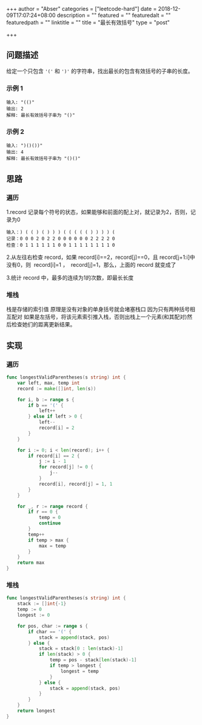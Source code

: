 +++
author = "Abser"
categories = ["leetcode-hard"]
date = 2018-12-09T17:07:24+08:00
description = ""
featured = ""
featuredalt = ""
featuredpath = ""
linktitle = ""
title = "最长有效括号"
type = "post"

+++

## 问题描述

给定一个只包含 `'('` 和 `')'` 的字符串，找出最长的包含有效括号的子串的长度。

### __示例 1__

```
输入: "(()"
输出: 2
解释: 最长有效括号子串为 "()"
```

### __示例 2__

```
输入: ")()())"
输出: 4
解释: 最长有效括号子串为 "()()"
```

## 思路
### 遍历
1.record 记录每个符号的状态，如果能够和前面的配上对，就记录为2，否则，记录为0
```plain
输入：) ( ( ) ( ) ) ) ( ( ( ( ( ) ) ) ) (
记录：0 0 0 2 0 2 2 0 0 0 0 0 0 2 2 2 2 0
检查：0 1 1 1 1 1 1 0 0 1 1 1 1 1 1 1 1 0
```

2.从左往右检查 record，如果 record[i]==2，record[j]==0，且 record[j+1:i]中没有0，则  record[i]=1 ，  record[j]=1，那么，上面的 record 就变成了

3.统计 record 中，最多的连续为1的次数，即最长长度
### 堆栈
栈是存储的索引值
原理是没有对象的单身括号就会堵塞栈口
因为只有两种括号相互配对
如果是左括号，将该元素索引推入栈，否则出栈上一个元素(和其配对)然后检查她们的距离更新结果。
## 实现

### 遍历

```go
func longestValidParentheses(s string) int {
	var left, max, temp int
	record := make([]int, len(s))

	for i, b := range s {
		if b == '(' {
			left++
		} else if left > 0 {
			left--
			record[i] = 2
		}
	}

	for i := 0; i < len(record); i++ {
		if record[i] == 2 {
			j := i - 1
			for record[j] != 0 {
				j--
			}
			record[i], record[j] = 1, 1
		}
	}

	for _, r := range record {
		if r == 0 {
			temp = 0
			continue
		}
		temp++
		if temp > max {
			max = temp
		}
	}
	return max
}
```

### 堆栈
```go
func longestValidParentheses(s string) int {
	stack := []int{-1}
	temp := 0
	longest := 0

	for pos, char := range s {
		if char == '(' {
			stack = append(stack, pos)
		} else {
			stack = stack[0 : len(stack)-1]
			if len(stack) > 0 {
				temp = pos - stack[len(stack)-1]
				if temp > longest {
					longest = temp
				}
			} else {
				stack = append(stack, pos)
			}
		}
	}
	return longest
}
```

